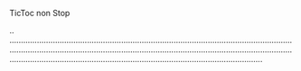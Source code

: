 TicToc non Stop

..
.......................................................................................................................................................................................................................................................................................................................................................................